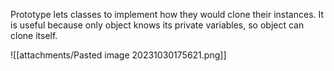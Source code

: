 Prototype lets classes to implement how they would clone their instances. It is useful because only object knows its private variables, so object can clone itself.

![[attachments/Pasted image 20231030175621.png]]

